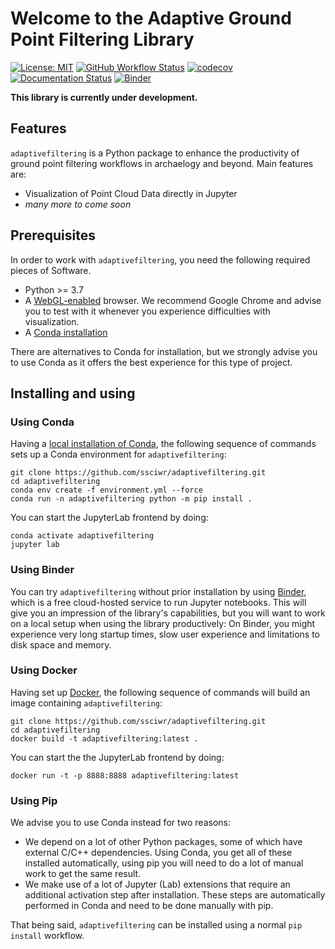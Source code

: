 # Welcome to the Adaptive Ground Point Filtering Library

[![License: MIT](https://img.shields.io/badge/License-MIT-yellow.svg)](https://opensource.org/licenses/MIT)
[![GitHub Workflow Status](https://img.shields.io/github/workflow/status/ssciwr/adaptivefiltering/CI)](https://github.com/ssciwr/adaptivefiltering/actions?query=workflow%3ACI)
[![codecov](https://codecov.io/gh/ssciwr/adaptivefiltering/branch/main/graph/badge.svg?token=ONIG38R74Y)](https://codecov.io/gh/ssciwr/adaptivefiltering)
[![Documentation Status](https://readthedocs.org/projects/adaptivefiltering/badge/)](https://adaptivefiltering.readthedocs.io/)
[![Binder](https://mybinder.org/badge_logo.svg)](https://mybinder.org/v2/gh/ssciwr/adaptivefiltering/main)

**This library is currently under development.**

## Features

`adaptivefiltering` is a Python package to enhance the productivity of ground point filtering workflows in archaelogy and beyond.
Main features are:

* Visualization of Point Cloud Data directly in Jupyter
* *many more to come soon*

## Prerequisites

In order to work with `adaptivefiltering`, you need the following required pieces of Software.

* Python >= 3.7
* A [WebGL-enabled](https://get.webgl.org/) browser. We recommend Google Chrome and advise you to test with it whenever you experience difficulties with visualization.
* A [Conda installation](https://conda.io/projects/conda/en/latest/user-guide/install/index.html)

There are alternatives to Conda for installation, but we strongly advise you to use Conda as it offers the best experience for this type of project.

## Installing and using

### Using Conda

Having a [local installation of Conda](https://conda.io/projects/conda/en/latest/user-guide/install/index.html), the following sequence of commands sets up a Conda environment for `adaptivefiltering`:

```
git clone https://github.com/ssciwr/adaptivefiltering.git
cd adaptivefiltering
conda env create -f environment.yml --force
conda run -n adaptivefiltering python -m pip install .
```

You can start the JupyterLab frontend by doing:

```
conda activate adaptivefiltering
jupyter lab
```

### Using Binder

You can try `adaptivefiltering` without prior installation by using [Binder](https://mybinder.org/v2/gh/ssciwr/adaptivefiltering/main), which is a free cloud-hosted service to run Jupyter notebooks. This will give you an impression of the library's capabilities, but you will want to work on a local setup when using the library productively: On Binder, you might experience very long startup times, slow user experience and limitations to disk space and memory.

### Using Docker

Having set up [Docker](https://docs.docker.com/get-docker/), the following sequence of commands will build an image containing `adaptivefiltering`:

```
git clone https://github.com/ssciwr/adaptivefiltering.git
cd adaptivefiltering
docker build -t adaptivefiltering:latest .
```

You can start the the JupyterLab frontend by doing:

```
docker run -t -p 8888:8888 adaptivefiltering:latest
```

### Using Pip

We advise you to use Conda instead for two reasons:

* We depend on a lot of other Python packages, some of which have external C/C++ dependencies. Using Conda, you get all of these installed automatically, using pip you will need to do a lot of manual work to get the same result.
* We make use of a lot of Jupyter (Lab) extensions that require an additional activation step after installation. These steps are automatically performed in Conda and need to be done manually with pip.

That being said, `adaptivefiltering` can be installed using a normal `pip install` workflow.
